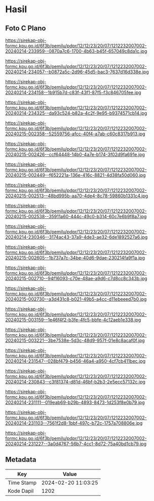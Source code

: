 # Hasil

## Foto C Plano

https://sirekap-obj-formc.kpu.go.id/6f3b/pemilu/pdpr/12/12/23/20/07/1212232007002-20240214-233959--0870a7c6-1700-4b63-b45f-657049c8da1c.jpg

https://sirekap-obj-formc.kpu.go.id/6f3b/pemilu/pdpr/12/12/23/20/07/1212232007002-20240214-234057--b0872a5c-2d96-45d5-bac3-7637d16d338e.jpg

https://sirekap-obj-formc.kpu.go.id/6f3b/pemilu/pdpr/12/12/23/20/07/1212232007002-20240214-234158--1b915b7d-c83f-43f1-87f5-f3c846705fee.jpg

https://sirekap-obj-formc.kpu.go.id/6f3b/pemilu/pdpr/12/12/23/20/07/1212232007002-20240214-234325--da93c524-b82a-4c2f-9e95-b9374571cb14.jpg

https://sirekap-obj-formc.kpu.go.id/6f3b/pemilu/pdpr/12/12/23/20/07/1212232007002-20240215-002358--52559756-afcc-40f4-a7ab-c60c8317b913.jpg

https://sirekap-obj-formc.kpu.go.id/6f3b/pemilu/pdpr/12/12/23/20/07/1212232007002-20240215-002426--ccf64448-14b0-4a7e-b174-3f02d9fa691e.jpg

https://sirekap-obj-formc.kpu.go.id/6f3b/pemilu/pdpr/12/12/23/20/07/1212232007002-20240215-002449--f652221a-136e-416c-8821-4d38fa50d060.jpg

https://sirekap-obj-formc.kpu.go.id/6f3b/pemilu/pdpr/12/12/23/20/07/1212232007002-20240215-002513--48bd995b-aa70-4de4-8c78-59860b1331c4.jpg

https://sirekap-obj-formc.kpu.go.id/6f3b/pemilu/pdpr/12/12/23/20/07/1212232007002-20240215-002538--35911a60-444c-49c0-b314-60c7e6b9f8a7.jpg

https://sirekap-obj-formc.kpu.go.id/6f3b/pemilu/pdpr/12/12/23/20/07/1212232007002-20240214-230346--3174ac43-37a9-4de3-ae32-6de1892527a6.jpg

https://sirekap-obj-formc.kpu.go.id/6f3b/pemilu/pdpr/12/12/23/20/07/1212232007002-20240215-002605--1b737a7c-34be-40d6-9dae-230214fa9f1a.jpg

https://sirekap-obj-formc.kpu.go.id/6f3b/pemilu/pdpr/12/12/23/20/07/1212232007002-20240215-002710--94f16093-c70e-48ae-a9d6-c7d8cc8c343b.jpg

https://sirekap-obj-formc.kpu.go.id/6f3b/pemilu/pdpr/12/12/23/20/07/1212232007002-20240215-002730--a3d431c8-b021-49b5-a4cc-d11ebeeed7b0.jpg

https://sirekap-obj-formc.kpu.go.id/6f3b/pemilu/pdpr/12/12/23/20/07/1212232007002-20240215-003159--1e46f4f2-b3fe-4fc5-bbfe-4c12aeb1e338.jpg

https://sirekap-obj-formc.kpu.go.id/6f3b/pemilu/pdpr/12/12/23/20/07/1212232007002-20240215-003221--3be7538e-5d3c-48d9-957f-01e8c8acaf0f.jpg

https://sirekap-obj-formc.kpu.go.id/6f3b/pemilu/pdpr/12/12/23/20/07/1212232007002-20240214-231547--028bf479-b456-46a4-a950-4cf7cb411bec.jpg

https://sirekap-obj-formc.kpu.go.id/6f3b/pemilu/pdpr/12/12/23/20/07/1212232007002-20240214-230843--c3f81374-d81d-46bf-b2b3-2e5ecc57132c.jpg

https://sirekap-obj-formc.kpu.go.id/6f3b/pemilu/pdpr/12/12/23/20/07/1212232007002-20240214-231111--019eab69-b29b-4893-8473-1d253f8e0b79.jpg

https://sirekap-obj-formc.kpu.go.id/6f3b/pemilu/pdpr/12/12/23/20/07/1212232007002-20240214-231103--7561f2d8-1bbf-497c-b72c-1757a708806e.jpg

https://sirekap-obj-formc.kpu.go.id/6f3b/pemilu/pdpr/12/12/23/20/07/1212232007002-20240214-231227--3a0d4767-56b7-4cc1-8d72-75a40bd1cb79.jpg


## Metadata

| Key        | Value               |
| ---------- | ------------------- |
| Time Stamp | 2024-02-20 11:03:25 |
| Kode Dapil | 1202                |



